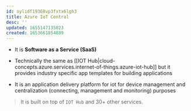 ```yaml
---
id: oylidf19368vp3fxtx6lgh3
title: Azure IoT Central
desc: ''
updated: 1655147135823
created: 1653661854889
---
```


* It is **Software as a Service (SaaS)**

* Technically the same as [[IOT Hub|cloud-concepts.azure.services.internet-of-things.azure-iot-hub]] but it provides industry specific app templates for building applications

* It is an application delivery platform for iot for device management and centralization (connecting, management and monitoring) purposes

> It is built on top of `IOT Hub` and 30+ other services. 
